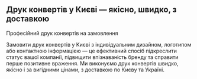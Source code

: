 ## Друк конвертів у Києві — якісно, швидко, з доставкою

Професійний друк конвертів на замовлення

Замовити друк конвертів у Києві з індивідуальним дизайном, логотипом або контактною інформацією — це ефективний спосіб підкреслити статус вашої компанії, підвищити впізнаваність бренду та справити перше позитивне враження. Ми виконуємо друк конвертів швидко, якісно і за вигідними цінами, з доставкою по Києву та Україні.